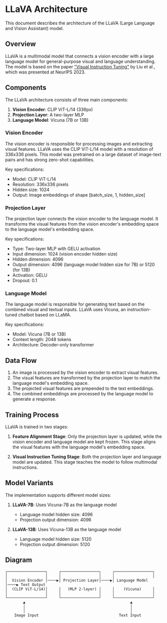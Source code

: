 # LLaVA Architecture

This document describes the architecture of the LLaVA (Large Language and Vision Assistant) model.

## Overview

LLaVA is a multimodal model that connects a vision encoder with a large language model for general-purpose visual and language understanding. The model is based on the paper ["Visual Instruction Tuning"](https://arxiv.org/abs/2304.08485) by Liu et al., which was presented at NeurIPS 2023.

## Components

The LLaVA architecture consists of three main components:

1. **Vision Encoder**: CLIP ViT-L/14 (336px)
2. **Projection Layer**: A two-layer MLP
3. **Language Model**: Vicuna (7B or 13B)

### Vision Encoder

The vision encoder is responsible for processing images and extracting visual features. LLaVA uses the CLIP ViT-L/14 model with a resolution of 336x336 pixels. This model was pretrained on a large dataset of image-text pairs and has strong zero-shot capabilities.

Key specifications:
- Model: CLIP ViT-L/14
- Resolution: 336x336 pixels
- Hidden size: 1024
- Output: Image embeddings of shape [batch_size, 1, hidden_size]

### Projection Layer

The projection layer connects the vision encoder to the language model. It transforms the visual features from the vision encoder's embedding space to the language model's embedding space.

Key specifications:
- Type: Two-layer MLP with GELU activation
- Input dimension: 1024 (vision encoder hidden size)
- Hidden dimension: 4096
- Output dimension: 4096 (language model hidden size for 7B) or 5120 (for 13B)
- Activation: GELU
- Dropout: 0.1

### Language Model

The language model is responsible for generating text based on the combined visual and textual inputs. LLaVA uses Vicuna, an instruction-tuned chatbot based on LLaMA.

Key specifications:
- Model: Vicuna (7B or 13B)
- Context length: 2048 tokens
- Architecture: Decoder-only transformer

## Data Flow

1. An image is processed by the vision encoder to extract visual features.
2. The visual features are transformed by the projection layer to match the language model's embedding space.
3. The projected visual features are prepended to the text embeddings.
4. The combined embeddings are processed by the language model to generate a response.

## Training Process

LLaVA is trained in two stages:

1. **Feature Alignment Stage**: Only the projection layer is updated, while the vision encoder and language model are kept frozen. This stage aligns the visual features with the language model's embedding space.

2. **Visual Instruction Tuning Stage**: Both the projection layer and language model are updated. This stage teaches the model to follow multimodal instructions.

## Model Variants

The implementation supports different model sizes:

1. **LLaVA-7B**: Uses Vicuna-7B as the language model
   - Language model hidden size: 4096
   - Projection output dimension: 4096

2. **LLaVA-13B**: Uses Vicuna-13B as the language model
   - Language model hidden size: 5120
   - Projection output dimension: 5120

## Diagram

```
┌─────────────────┐     ┌─────────────────┐     ┌─────────────────┐
│                 │     │                 │     │                 │
│  Vision Encoder │────▶│ Projection Layer│────▶│ Language Model  │────▶ Text Output
│  (CLIP ViT-L/14)│     │   (MLP 2-layer) │     │    (Vicuna)     │
│                 │     │                 │     │                 │
└─────────────────┘     └─────────────────┘     └─────────────────┘
        ▲                                               ▲
        │                                               │
        │                                               │
    Image Input                                    Text Input
```